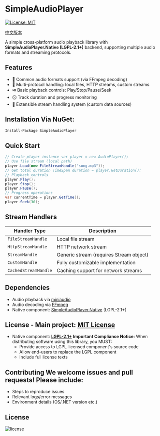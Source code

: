 # SimpleAudioPlayer
[![License: MIT](https://img.shields.io/badge/License-MIT-yellow.svg)](https://opensource.org/licenses/MIT) 

[中文版本](README-zh.md)

A simple cross-platform audio playback library with **SimpleAudioPlayer.Native (LGPL-2.1+)** backend, supporting multiple audio formats and streaming protocols. 
## Features 
- 🎵 Common audio formats support (via FFmpeg decoding)
- 📁 Multi-protocol handling: local files, HTTP streams, custom streams
- ⏯️ Basic playback controls: Play/Stop/Pause/Seek
- ⏲️ Track duration and progress monitoring
- 🔧 Extensible stream handling system (custom data sources)

## Installation Via NuGet:

```bash
Install-Package SimpleAudioPlayer
```

## Quick Start
```csharp
// Create player instance var player = new AudioPlayer();
// Use file stream (local path)
player.Load(new FileStreamHandle("song.mp3"));
// Get total duration TimeSpan duration = player.GetDuration();
// Playback controls
player.Play();
player.Stop();
player.Pause();
// Progress operations
var currentTime = player.GetTime();
player.Seek(30);
```

## Stream Handlers 
| Handler Type | Description |
|-----------------------|------------------------------|
| `FileStreamHandle` | Local file stream |
| `HttpStreamHandle` | HTTP network stream |
| `StreamHandle` | Generic stream (requires Stream object) |
| `CustomHandle` | Fully customizable implementation |
| `CachedStreamHandle` | Caching support for network streams |

## Dependencies
- Audio playback via [miniaudio](https://github.com/mackron/miniaudio)
- Audio decoding via [FFmpeg](https://ffmpeg.org/)
- Native component: [SimpleAudioPlayer.Native](https://github.com/j4587698/SimpleAudioPlayer.Native) (LGPL-2.1+)

## License - Main project: **[MIT License](LICENSE)** 
- Native component: **[LGPL-2.1+](https://www.gnu.org/licenses/old-licenses/lgpl-2.1.html)**
  **Important Compliance Notice:**
  When distributing software using this library, you MUST:
  - Provide access to LGPL-licensed component's source code
  - Allow end-users to replace the LGPL component
  - Include full license texts

## Contributing We welcome issues and pull requests! Please include: 
- Steps to reproduce issues
- Relevant logs/error messages
- Environment details (OS/.NET version etc.)

## License 
![license](https://img.shields.io/github/license/j4587698/SimpleAudioPlayer)
